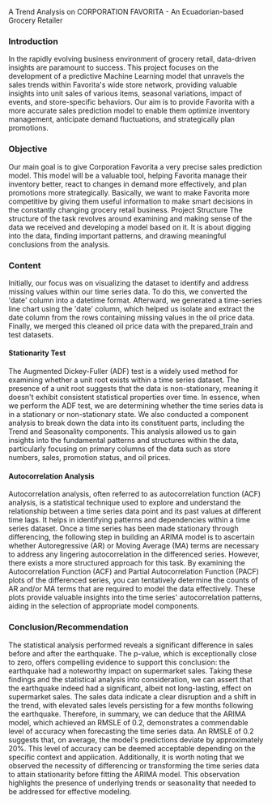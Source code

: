 A Trend Analysis on CORPORATION FAVORITA - An Ecuadorian-based Grocery Retailer
### Introduction
In the rapidly evolving business environment of grocery retail, data-driven insights are paramount to success. This project focuses on the development of a predictive Machine Learning model that unravels the sales trends within Favorita's wide store network, providing valuable insights into unit sales of various items, seasonal variations, impact of events, and store-specific behaviors.
Our aim is to provide Favorita with a more accurate sales prediction model to enable them optimize inventory management, anticipate demand fluctuations, and strategically plan promotions.
### Objective
Our main goal is to give Corporation Favorita a very precise sales prediction model. This model will be a valuable tool, helping Favorita manage their inventory better, react to changes in demand more effectively, and plan promotions more strategically. Basically, we want to make Favorita more competitive by giving them useful information to make smart decisions in the constantly changing grocery retail business.
Project Structure
The structure of the task revolves around examining and making sense of the data we received and developing a model based on it. It is about digging into the data, finding important patterns, and drawing meaningful conclusions from the analysis.
### Content
Initially, our focus was on visualizing the dataset to identify and address missing values within our time series data. To do this, we converted the 'date' column into a datetime format. Afterward, we generated a time-series line chart using the 'date' column, which helped us isolate and extract the date column from the rows containing missing values in the oil price data. Finally, we merged this cleaned oil price data with the prepared_train and test datasets.
#### Stationarity Test
The Augmented Dickey-Fuller (ADF) test is a widely used method for examining whether a unit root exists within a time series dataset. The presence of a unit root suggests that the data is non-stationary, meaning it doesn't exhibit consistent statistical properties over time. In essence, when we perform the ADF test, we are determining whether the time series data is in a stationary or non-stationary state.
We also conducted a component analysis to break down the data into its constituent parts, including the Trend and Seasonality components. This analysis allowed us to gain insights into the fundamental patterns and structures within the data, particularly focusing on primary columns of the data such as store numbers, sales, promotion status, and oil prices.
#### Autocorrelation Analysis
Autocorrelation analysis, often referred to as autocorrelation function (ACF) analysis, is a statistical technique used to explore and understand the relationship between a time series data point and its past values at different time lags. It helps in identifying patterns and dependencies within a time series dataset. Once a time series has been made stationary through differencing, the following step in building an ARIMA model is to ascertain whether Autoregressive (AR) or Moving Average (MA) terms are necessary to address any lingering autocorrelation in the differenced series. However, there exists a more structured approach for this task. By examining the Autocorrelation Function (ACF) and Partial Autocorrelation Function (PACF) plots of the differenced series, you can tentatively determine the counts of AR and/or MA terms that are required to model the data effectively. These plots provide valuable insights into the time series' autocorrelation patterns, aiding in the selection of appropriate model components.
### Conclusion/Recommendation
The statistical analysis performed reveals a significant difference in sales before and after the earthquake. The p-value, which is exceptionally close to zero, offers compelling evidence to support this conclusion: the earthquake had a noteworthy impact on supermarket sales.
Taking these findings and the statistical analysis into consideration, we can assert that the earthquake indeed had a significant, albeit not long-lasting, effect on supermarket sales. The sales data indicate a clear disruption and a shift in the trend, with elevated sales levels persisting for a few months following the earthquake.
Therefore, in summary, we can deduce that the ARIMA model, which achieved an RMSLE of 0.2, demonstrates a commendable level of accuracy when forecasting the time series data. An RMSLE of 0.2 suggests that, on average, the model's predictions deviate by approximately 20%. This level of accuracy can be deemed acceptable depending on the specific context and application.
Additionally, it is worth noting that we observed the necessity of differencing or transforming the time series data to attain stationarity before fitting the ARIMA model. This observation highlights the presence of underlying trends or seasonality that needed to be addressed for effective modeling.